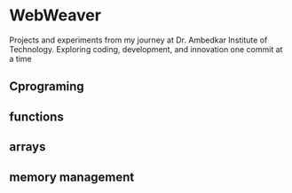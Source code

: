 # WebWeaver
Projects and experiments from my journey at Dr. Ambedkar Institute of Technology. Exploring coding, development, and innovation one commit at a time


## Cprograming
## functions
## arrays
## memory management
